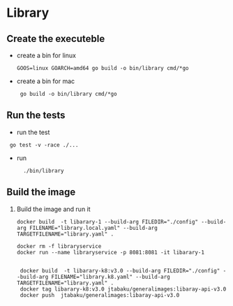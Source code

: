 # Library

## Create the executeble
- create a bin for linux
    ```
    GOOS=linux GOARCH=amd64 go build -o bin/library cmd/*go
    ```
- create a bin for mac
  ```
   go build -o bin/library cmd/*go
    ```
## Run the tests

  - run the test
  ```
   go test -v -race ./...
  ```
- run
  ```
    ./bin/library
  ```
## Build the image 
  1. Build the image and run it

       ``` shell
      docker build  -t libarary-1 --build-arg FILEDIR="./config" --build-arg FILENAME="library.local.yaml" --build-arg TARGETFILENAME="library.yaml" .

      docker rm -f libraryservice
      docker run --name libraryservice -p 8081:8081 -it libarary-1
     
     
        docker build  -t libarary-k8:v3.0 --build-arg FILEDIR="./config" --build-arg FILENAME="library.k8.yaml" --build-arg TARGETFILENAME="library.yaml" .
        docker tag libarary-k8:v3.0 jtabaku/generalimages:libaray-api-v3.0
        docker push  jtabaku/generalimages:libaray-api-v3.0
     
     ```
